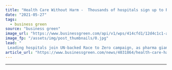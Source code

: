 ```yaml
---
title: "Health Care Without Harm -  Thousands of hospitals sign up to Race to Zero campaign"
date: "2021-05-27"
tags: 
  - business green
source: "business green"
image_url: "https://www.businessgreen.com/api/v1/wps/414cfd1/12d4c1c1-a289-4a55-b95a-2dacf0535043/7/surgery-doctors-medical-health-185x114.jpg"
image_fp: "/assets/img/post_thumbnails/0.jpg"
lead: "
 Leading hospitals join UN-backed Race to Zero campaign, as pharma giant GSK confirms role as COP26 partner  ..."
article_url: "https://www.businessgreen.com/news/4031864/health-care-harm-thousands-hospitals-sign-race-zero-campaign"
---
```


---
